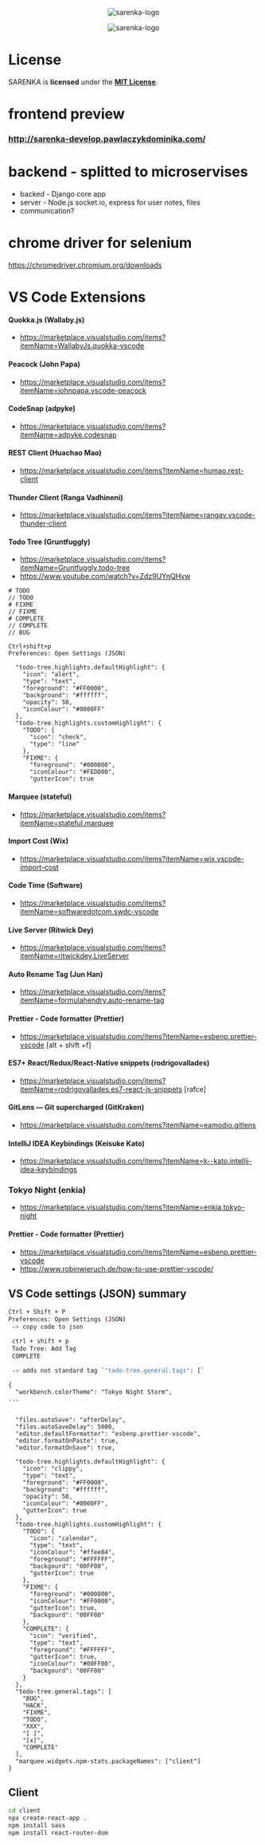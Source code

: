 <p align="center">
    <img alt="sarenka-logo" src="https://raw.githubusercontent.com/pawlaczyk/sarenka/master/logo.png">
</p>

<p align="center">
    <img alt="sarenka-logo" src="https://raw.githubusercontent.com/pawlaczyk/sarenka/develop/vulns_enpoint.PNG">
</p>

# License

SARENKA is **licensed** under the **[MIT License]**.

[mit license]: https://github.com/pawlaczyk/sarenka/blob/master/LICENSE

# frontend preview
### http://sarenka-develop.pawlaczykdominika.com/

# backend - splitted to microservises
- backed - Django core app
- server - Node.js socket.io, express for user notes, files
- communication?
# chrome driver for selenium

https://chromedriver.chromium.org/downloads

# VS Code Extensions

#### Quokka.js (Wallaby.js)

- https://marketplace.visualstudio.com/items?itemName=WallabyJs.quokka-vscode

#### Peacock (John Papa)

- https://marketplace.visualstudio.com/items?itemName=johnpapa.vscode-peacock

#### CodeSnap (adpyke)

- https://marketplace.visualstudio.com/items?itemName=adpyke.codesnap

#### REST Client (Huachao Mao)

- https://marketplace.visualstudio.com/items?itemName=humao.rest-client

#### Thunder Client (Ranga Vadhineni)

- https://marketplace.visualstudio.com/items?itemName=rangav.vscode-thunder-client

#### Todo Tree (Gruntfuggly)

- https://marketplace.visualstudio.com/items?itemName=Gruntfuggly.todo-tree
- https://www.youtube.com/watch?v=Zdz9UYnQHvw

```
# TODO
// TODO
# FIXME
// FIXME
# COMPLETE
// COMPLETE
// BUG

```

```
Ctrl+shift+p
Preferences: Open Settings (JSON)
```

```
  "todo-tree.highlights.defaultHighlight": {
    "icon": "alert",
    "type": "text",
    "foreground": "#FF0000",
    "background": "#ffffff",
    "opacity": 50,
    "iconColour": "#0000FF"
  },
  "todo-tree.highlights.customHighlight": {
    "TODO": {
      "icon": "check",
      "type": "line"
    },
    "FIXME": {
      "foreground": "#000000",
      "iconColour": "#FEDD00",
      "gutterIcon": true

```

#### Marquee (stateful)

- https://marketplace.visualstudio.com/items?itemName=stateful.marquee

#### Import Cost (Wix)

- https://marketplace.visualstudio.com/items?itemName=wix.vscode-import-cost

#### Code Time (Software)

- https://marketplace.visualstudio.com/items?itemName=softwaredotcom.swdc-vscode

#### Live Server (Ritwick Dey)

- https://marketplace.visualstudio.com/items?itemName=ritwickdey.LiveServer

#### Auto Rename Tag (Jun Han)

- https://marketplace.visualstudio.com/items?itemName=formulahendry.auto-rename-tag

#### Prettier - Code formatter (Prettier)

- https://marketplace.visualstudio.com/items?itemName=esbenp.prettier-vscode [alt + shift +f]

#### ES7+ React/Redux/React-Native snippets (rodrigovallades)

- https://marketplace.visualstudio.com/items?itemName=rodrigovallades.es7-react-js-snippets [rafce]

#### GitLens — Git supercharged (GitKraken)

- https://marketplace.visualstudio.com/items?itemName=eamodio.gitlens

#### IntelliJ IDEA Keybindings (Keisuke Kato)

- https://marketplace.visualstudio.com/items?itemName=k--kato.intellij-idea-keybindings

### Tokyo Night (enkia)

- https://marketplace.visualstudio.com/items?itemName=enkia.tokyo-night

#### Prettier - Code formatter (Prettier)

- https://marketplace.visualstudio.com/items?itemName=esbenp.prettier-vscode
- https://www.robinwieruch.de/how-to-use-prettier-vscode/

## VS Code settings (JSON) summary

```sh
Ctrl + Shift + P
Preferences: Open Settings (JSON)
 -> copy code to json

 ctrl + shift + p
 Todo Tree: Add Tag
 COMPLETE

 -> adds not standard tag `"todo-tree.general.tags": [`
```

```
{
  "workbench.colorTheme": "Tokyo Night Storm",
...


  "files.autoSave": "afterDelay",
  "files.autoSaveDelay": 5000,
  "editor.defaultFormatter": "esbenp.prettier-vscode",
  "editor.formatOnPaste": true,
  "editor.formatOnSave": true,

  "todo-tree.highlights.defaultHighlight": {
    "icon": "clippy",
    "type": "text",
    "foreground": "#FF0000",
    "background": "#ffffff",
    "opacity": 50,
    "iconColour": "#0000FF",
    "gutterIcon": true
  },
  "todo-tree.highlights.customHighlight": {
    "TODO": {
      "icon": "calendar",
      "type": "text",
      "iconColour": "#ffee04",
      "foreground": "#FFFFFF",
      "backgourd": "00FF00",
      "gutterIcon": true
    },
    "FIXME": {
      "foreground": "#000000",
      "iconColour": "#FF0000",
      "gutterIcon": true,
      "backgourd": "00FF00"
    },
    "COMPLETE": {
      "icon": "verified",
      "type": "text",
      "foreground": "#FFFFFF",
      "gutterIcon": true,
      "iconColour": "#00FF00",
      "backgourd": "00FF00"
    }
  },
  "todo-tree.general.tags": [
    "BUG",
    "HACK",
    "FIXME",
    "TODO",
    "XXX",
    "[ ]",
    "[x]",
    "COMPLETE"
  ],
  "marquee.widgets.npm-stats.packageNames": ["client"]
}

```

## Client

```sh
cd client
npx create-react-app .
npm install sass
npm install react-router-dom
```

